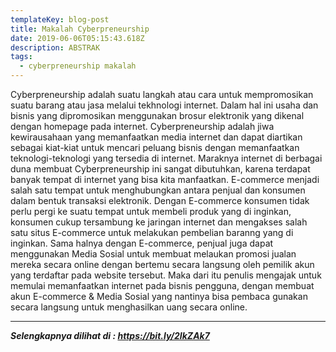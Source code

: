 ```yaml
---
templateKey: blog-post
title: Makalah Cyberpreneurship
date: 2019-06-06T05:15:43.618Z
description: ABSTRAK
tags:
  - cyberpreneurship makalah
---
```

Cyberpreneurship adalah suatu langkah atau cara untuk mempromosikan suatu barang atau jasa melalui tekhnologi internet. Dalam hal ini usaha dan bisnis yang  dipromosikan menggunakan brosur elektronik yang dikenal dengan  homepage  pada internet.  Cyberpreneurship  adalah jiwa kewirausahaan yang memanfaatkan media internet dan dapat diartikan sebagai kiat-kiat untuk mencari peluang bisnis dengan memanfaatkan teknologi-teknologi yang tersedia di internet. Maraknya internet di berbagai duna membuat Cyberpreneurship ini sangat dibutuhkan, karena terdapat banyak tempat di internet yang bisa kita manfaatkan. E-commerce menjadi salah satu tempat untuk menghubungkan antara penjual dan konsumen dalam bentuk transaksi elektronik. Dengan E-commerce konsumen tidak perlu pergi ke suatu tempat untuk membeli produk yang di inginkan, konsumen cukup tersambung ke jaringan internet dan mengakses salah satu situs E-commerce untuk melakukan pembelian baranng yang di inginkan. Sama halnya dengan E-commerce, penjual juga dapat menggunakan Media Sosial untuk membuat melaukan promosi jualan mereka secara online dengan bertemu secara langsung oleh pemilik akun yang terdaftar pada website tersebut. Maka dari itu penulis mengajak untuk memulai memanfaatkan internet pada bisnis pengguna, dengan membuat akun E-commerce & Media Sosial yang nantinya bisa pembaca gunakan secara langsung untuk menghasilkan uang secara online.

****

**_Selengkapnya dilihat di : https://bit.ly/2IkZAk7_**
